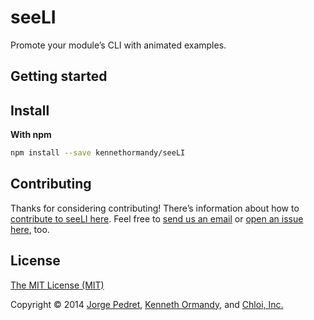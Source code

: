 <!--
[![Header image, 728px wide, @2x for hi-dpi devices.](#)](https://github.com/kennethormandy/seeli)

***
-->

# seeLI

Promote your module’s CLI with animated examples.

## Getting started

## Install

__With npm__

```sh
npm install --save kennethormandy/seeLI
```

## Contributing

Thanks for considering contributing! There’s information about how to [contribute to seeLI here](CONTRIBUTING.md). Feel free to [send us an email](kenneth@chloi.io) or [open an issue here](http://github.com/kennethormandy/seeLI/issues), too.

## License

[The MIT License (MIT)](LICENSE.md)

Copyright © 2014 [Jorge Pedret](http://jorgepedret.com), [Kenneth Ormandy](http://kennethormandy.com), and [Chloi, Inc.](http://chloi.io)
